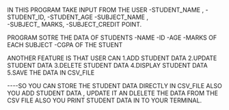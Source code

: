 IN THIS PROGRAM TAKE INPUT FROM THE USER 
-STUDENT_NAME , 
-STUDENT_ID, 
-STUDENT_AGE
-SUBJECT_NAME ,  
-SUBJECT_ MARKS, 
-SUBJECT_CREDIT POINT.

PROGRAM SOTRE THE DATA OF STUDENTS 
-NAME
-ID
-AGE
-MARKS OF EACH SUBJECT 
-CGPA OF THE STUENT

ANOTHER FEATURE IS THAT USER CAN
1.ADD STUDENT DATA
2.UPDATE STUDENT DATA 
3.DELETE STUDENT DATA
4.DISPLAY STUDENT DATA 
5.SAVE THE DATA IN CSV_FILE

 ----SO YOU CAN STORE THE STUDENT DATA DIRECTLY IN CSV_FILE
ALSO YOU ADD STUDENT DATA , UPDATE IT AN DLELETE THE DATA FROM THE CSV FILE 
ALSO YOU PRINT STUDENT DATA IN TO YOUR TERMINAL.

